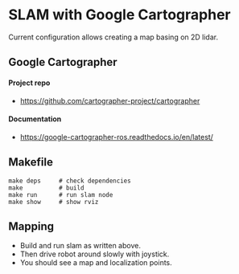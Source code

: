 # SLAM with Google Cartographer

Current configuration allows creating a map basing on 2D lidar.

## Google Cartographer
#### Project repo
* https://github.com/cartographer-project/cartographer

#### Documentation
* https://google-cartographer-ros.readthedocs.io/en/latest/

## Makefile
```
make deps     # check dependencies
make          # build
make run      # run slam node
make show     # show rviz
```

## Mapping
* Build and run slam as written above.
* Then drive robot around slowly with joystick.
* You should see a map and localization points.
